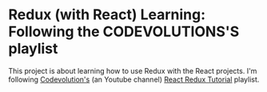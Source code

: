 # Redux (with React) Learning: Following the CODEVOLUTIONS'S playlist 

This project is about learning how to use Redux with the React projects. I'm following [Codevolution's](https://www.youtube.com/@Codevolution) (an Youtube channel) [React Redux Tutorial](https://youtube.com/playlist?list=PLC3y8-rFHvwheJHvseC3I0HuYI2f46oAK) playlist.